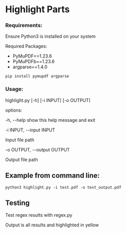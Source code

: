 # Highlight Parts

### Requirements:

Ensure Python3 is installed on your system

Required Packages:

- PyMuPDF==1.23.6
- PyMuPDFb==1.23.6
- argparse==1.4.0

```
pip install pymupdf argparse
```

### Usage:

highlight.py [-h] [-i INPUT] [-o OUTPUT]

options:

-h, --help show this help message and exit

-i INPUT, --input INPUT

Input file path

-o OUTPUT, --output OUTPUT

Output file path

## Example from command line:

```
python3 highlight.py -i test.pdf -o test_output.pdf
```

## Testing

Test regex results with regex.py

Output is all results and highlighted in yellow
